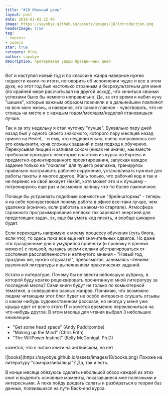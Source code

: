 ```yaml
---
title: "#18 Обычный день"
layout: post
date: 2018-01-01 22:40
image: https://sayobye.github.io/assets/images/18/introduction.png
headerImage: true
tag:
- express
- nodejs
star: true
category: blog
author: sayobye
description: претерпевая удары праздничных дней
---
```


 Вот и наступил новый год и по классике жанра наверное нужно подвести какие-то итоги, поговорить об исполнении чудес и все в этом духе, но этот год был настолько странным и безрезультатным для меня (по крайней мере рассчитывал на другой исход), что кичиться своими успехами было бы немного неправильно. Да, за это время я набил кучу "шишек", которые важным образом повлияли и в дальнейшем повлияют на всю мою жизнь, и наверное, это самое главное - чувствовать, что не стоишь на месте и с каждым годом/месяцем/неделей становишься лучше. 

Так и за эту недельку я стал чуточку "лучше". Буквально пару дней назад был у одного своего знакомого, которого пару месяцев назад привел на Hexlet, - и ему, что неудивительно, очень понравилось все это комьюнити, куча сложных заданий и сам подход к обучению. Перекусывая пиццей и запивая соком (никак не иначе), мы вместе пробовали проходить некоторые практики из курса по Express и предметно-ориентированного проектирования, запуская каждое задание только на "локалке" для пущего реализма, тренируясь правильно настраивать рабочее окружение, устанавливать нужные для работы пакеты и многое другое. Жаль только, что рабочий код я так и не перенес на свой аккаунт Hexlet, хотя может это и к лучшему - потренируюсь еще раз и возможно напишу что-то более лаконичное.

Почаще бы устраивать подобные совместные "брейнштормы" - теперь я на себе прочувствовал почему работа в офисе все-таки лучше, чем удаленка (конечно, если работать в каком-то стартапе). Атмосфера гаражного программирования неплохо так заряжает энергией для предстоящих задач, эх, еще бы уметь код писать, и вообще шикарно будет.

Если переходить напрямую к моему процессу обучения (суть блога, если что), то здесь пока все еще нет значительных сдвигов. Но даже эти праздничные дни я умудрился провести (и провожу в данный момент) с пользой, пытаясь всеми силами абстрагироваться от состояния расслабленности и натянутого мнения - "Новый год, праздник же, нужно отдыхать!", превозмогая, занимаясь чтением различной литературы и выполнением практических заданий. 

Кстати о литературе. Почему бы не ввести небольшую рубрику, в которой буду кратко рецензировать прочитанную мной литературу за последний месяц? Сами книги будут не только по комьютерной тематике, а совершенно разных жанров. Понимаю, что возможно людям читающим этот блог будет не особо интересно слушать отзывы о каком-нибудь художественном рассказе, но иногда у меня уже крыша едет от всего этого IT и хочется временно переключиться на что-нибудь другое. В этом месяце для чтения выбрал 3 небольших книженции:
* "Get some head space" (Andy Puddicombe) 	
* "Making up the Mind" (Chris Frith)
* "The WillPower Instinct" (Kelly McGonigal. Ph.D)
<div class="spoiler"><p>кажется, что я читаю книги на английском, но нет</p></div>
![books](https://sayobye.github.io/assets/images/18/books.png)
Похоже на литературу "саморазвивальца"? Да, так и есть.

В конце месяца обязуюсь сделать небольшой обзор каждой из этих книг и выделить основные моменты, показавшиеся мне полезными и интересными. А пока пойду доедать салаты и разбираться в теории баз данных, появившихся на пути Back-end курса.
